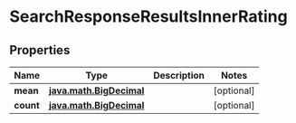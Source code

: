 
# SearchResponseResultsInnerRating

## Properties
| Name | Type | Description | Notes |
| ------------ | ------------- | ------------- | ------------- |
| **mean** | [**java.math.BigDecimal**](java.math.BigDecimal.md) |  |  [optional] |
| **count** | [**java.math.BigDecimal**](java.math.BigDecimal.md) |  |  [optional] |




